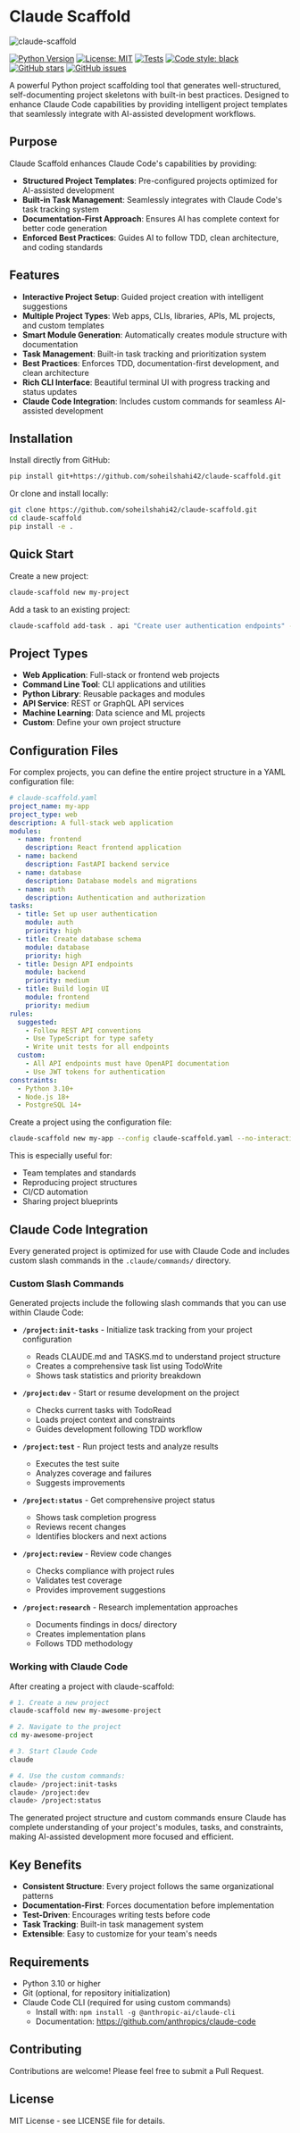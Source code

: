 # Claude Scaffold
![claude-scaffold](https://github.com/user-attachments/assets/01168397-4dff-40fc-92d9-274f1d1934c7)

[![Python Version](https://img.shields.io/badge/python-3.10%20%7C%203.11%20%7C%203.12-blue)](https://www.python.org/downloads/)
[![License: MIT](https://img.shields.io/badge/License-MIT-yellow.svg)](https://opensource.org/licenses/MIT)
[![Tests](https://github.com/soheilshahi42/claude-scaffold/actions/workflows/tests.yml/badge.svg)](https://github.com/soheilshahi42/claude-scaffold/actions/workflows/tests.yml)
[![Code style: black](https://img.shields.io/badge/code%20style-black-000000.svg)](https://github.com/psf/black)
[![GitHub stars](https://img.shields.io/github/stars/soheilshahi42/claude-scaffold?style=social)](https://github.com/soheilshahi42/claude-scaffold)
[![GitHub issues](https://img.shields.io/github/issues/soheilshahi42/claude-scaffold)](https://github.com/soheilshahi42/claude-scaffold/issues)

A powerful Python project scaffolding tool that generates well-structured, self-documenting project skeletons with built-in best practices. Designed to enhance Claude Code capabilities by providing intelligent project templates that seamlessly integrate with AI-assisted development workflows.

## Purpose

Claude Scaffold enhances Claude Code's capabilities by providing:
- **Structured Project Templates**: Pre-configured projects optimized for AI-assisted development
- **Built-in Task Management**: Seamlessly integrates with Claude Code's task tracking system
- **Documentation-First Approach**: Ensures AI has complete context for better code generation
- **Enforced Best Practices**: Guides AI to follow TDD, clean architecture, and coding standards

## Features

- **Interactive Project Setup**: Guided project creation with intelligent suggestions
- **Multiple Project Types**: Web apps, CLIs, libraries, APIs, ML projects, and custom templates
- **Smart Module Generation**: Automatically creates module structure with documentation
- **Task Management**: Built-in task tracking and prioritization system
- **Best Practices**: Enforces TDD, documentation-first development, and clean architecture
- **Rich CLI Interface**: Beautiful terminal UI with progress tracking and status updates
- **Claude Code Integration**: Includes custom commands for seamless AI-assisted development

## Installation

Install directly from GitHub:

```bash
pip install git+https://github.com/soheilshahi42/claude-scaffold.git
```

Or clone and install locally:

```bash
git clone https://github.com/soheilshahi42/claude-scaffold.git
cd claude-scaffold
pip install -e .
```

## Quick Start

Create a new project:

```bash
claude-scaffold new my-project
```

Add a task to an existing project:

```bash
claude-scaffold add-task . api "Create user authentication endpoints" --priority high
```

## Project Types

- **Web Application**: Full-stack or frontend web projects
- **Command Line Tool**: CLI applications and utilities
- **Python Library**: Reusable packages and modules
- **API Service**: REST or GraphQL API services
- **Machine Learning**: Data science and ML projects
- **Custom**: Define your own project structure

## Configuration Files

For complex projects, you can define the entire project structure in a YAML configuration file:

```yaml
# claude-scaffold.yaml
project_name: my-app
project_type: web
description: A full-stack web application
modules:
  - name: frontend
    description: React frontend application
  - name: backend
    description: FastAPI backend service
  - name: database
    description: Database models and migrations
  - name: auth
    description: Authentication and authorization
tasks:
  - title: Set up user authentication
    module: auth
    priority: high
  - title: Create database schema
    module: database
    priority: high
  - title: Design API endpoints
    module: backend
    priority: medium
  - title: Build login UI
    module: frontend
    priority: medium
rules:
  suggested:
    - Follow REST API conventions
    - Use TypeScript for type safety
    - Write unit tests for all endpoints
  custom:
    - All API endpoints must have OpenAPI documentation
    - Use JWT tokens for authentication
constraints:
  - Python 3.10+
  - Node.js 18+
  - PostgreSQL 14+
```

Create a project using the configuration file:

```bash
claude-scaffold new my-app --config claude-scaffold.yaml --no-interactive
```

This is especially useful for:
- Team templates and standards
- Reproducing project structures
- CI/CD automation
- Sharing project blueprints

## Claude Code Integration

Every generated project is optimized for use with Claude Code and includes custom slash commands in the `.claude/commands/` directory.

### Custom Slash Commands

Generated projects include the following slash commands that you can use within Claude Code:

- **`/project:init-tasks`** - Initialize task tracking from your project configuration
  - Reads CLAUDE.md and TASKS.md to understand project structure
  - Creates a comprehensive task list using TodoWrite
  - Shows task statistics and priority breakdown
  
- **`/project:dev`** - Start or resume development on the project
  - Checks current tasks with TodoRead
  - Loads project context and constraints
  - Guides development following TDD workflow
  
- **`/project:test`** - Run project tests and analyze results
  - Executes the test suite
  - Analyzes coverage and failures
  - Suggests improvements
  
- **`/project:status`** - Get comprehensive project status
  - Shows task completion progress
  - Reviews recent changes
  - Identifies blockers and next actions
  
- **`/project:review`** - Review code changes
  - Checks compliance with project rules
  - Validates test coverage
  - Provides improvement suggestions
  
- **`/project:research`** - Research implementation approaches
  - Documents findings in docs/ directory
  - Creates implementation plans
  - Follows TDD methodology

### Working with Claude Code

After creating a project with claude-scaffold:

```bash
# 1. Create a new project
claude-scaffold new my-awesome-project

# 2. Navigate to the project
cd my-awesome-project

# 3. Start Claude Code
claude

# 4. Use the custom commands:
claude> /project:init-tasks
claude> /project:dev
claude> /project:status
```

The generated project structure and custom commands ensure Claude has complete understanding of your project's modules, tasks, and constraints, making AI-assisted development more focused and efficient.

## Key Benefits

- **Consistent Structure**: Every project follows the same organizational patterns
- **Documentation-First**: Forces documentation before implementation
- **Test-Driven**: Encourages writing tests before code
- **Task Tracking**: Built-in task management system
- **Extensible**: Easy to customize for your team's needs

## Requirements

- Python 3.10 or higher
- Git (optional, for repository initialization)
- Claude Code CLI (required for using custom commands)
  - Install with: `npm install -g @anthropic-ai/claude-cli`
  - Documentation: https://github.com/anthropics/claude-code

## Contributing

Contributions are welcome! Please feel free to submit a Pull Request.

## License

MIT License - see LICENSE file for details.
